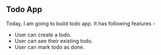 ## Todo App

Today, I am going to build todo app.
It has following features -
- User can create a todo.
- User can see their existing todo.
- User can mark todo as done.